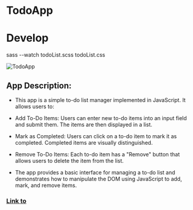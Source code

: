# TodoApp

# Develop

sass --watch todoList.scss todoList.css

![TodoApp]()

## App Description:

- This app is a simple to-do list manager implemented in JavaScript. It allows users to:

- Add To-Do Items: Users can enter new to-do items into an input field and submit them. The items are then displayed in a list.

- Mark as Completed: Users can click on a to-do item to mark it as completed. Completed items are visually distinguished.

- Remove To-Do Items: Each to-do item has a "Remove" button that allows users to delete the item from the list.

- The app provides a basic interface for managing a to-do list and demonstrates how to manipulate the DOM using JavaScript to add, mark, and remove items.

### [Link to](https://cerulean-cascaron-c8a71b.netlify.app/)
